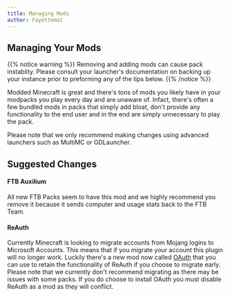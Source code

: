 ```yaml
---
title: Managing Mods
author: Fayettemat
---
```


## Managing Your Mods
{{% notice warning %}}
Removing and adding mods can cause pack instablity. Please consult your launcher's documentation on backing up your instance prior to preforming any of the tips below.
{{% /notice %}}

Modded Minecraft is great and there's tons of mods you likely have in your modpacks you play every day and are unaware of. Infact, there's often a few bundled mods in packs that simply add bloat, don't provide any functionality to the end user and in the end are simply unnecessary to play the pack.

Please note that we only recommend making changes using advanced launchers such as MultiMC or GDLauncher.

## Suggested Changes

#### FTB Auxilium
All new FTB Packs seem to have this mod and we highly recommend you remove it because it sends computer and usage stats back to the FTB Team. 

#### ReAuth
Currently Minecraft is looking to migrate accounts from Mojang logins to Microsoft Accounts. This means that if you migrate your account this plugin will no longer work. Luckily there's a new mod now called [OAuth](https://www.curseforge.com/minecraft/mc-mods/oauth) that you can use to retain the functionality of ReAuth if you choose to migrate early. Please note that we currently don't recommend migrating as there may be issues with some packs. If you do choose to install OAuth you must disable ReAuth as a mod as they will conflict.